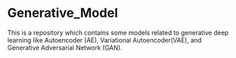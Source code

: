 # Generative_Model
This is a repository which contains some models related to generative deep learning like Autoencoder (AE), Variational Autoencoder(VAE), and Generative Adversarial Network (GAN).
